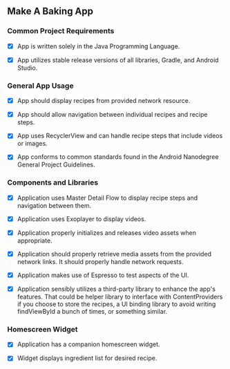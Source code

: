 ## Make A Baking App

### Common Project Requirements

- [x] App is written solely in the Java Programming Language.

- [x] App utilizes stable release versions of all libraries, Gradle, and Android Studio.

### General App Usage

- [x] App should display recipes from provided network resource.

- [x] App should allow navigation between individual recipes and recipe steps.

- [x] App uses RecyclerView and can handle recipe steps that include videos or images.

- [x] App conforms to common standards found in the Android Nanodegree General Project Guidelines.

### Components and Libraries

- [x] Application uses Master Detail Flow to display recipe steps and navigation between them.

- [x] Application uses Exoplayer to display videos.

- [x] Application properly initializes and releases video assets when appropriate.

- [x] Application should properly retrieve media assets from the provided network links. It should properly handle network requests.

- [x] Application makes use of Espresso to test aspects of the UI.

- [x] Application sensibly utilizes a third-party library to enhance the app's features. That could be helper library to interface with ContentProviders if you choose to store the recipes, a UI binding library to avoid writing findViewById a bunch of times, or something similar.

### Homescreen Widget

- [x] Application has a companion homescreen widget.

- [x] Widget displays ingredient list for desired recipe.

